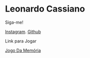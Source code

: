 <h1>Leonardo Cassiano</h1>


Siga-me!

<a href="https://www.instagram.com/p1csleo99/">Instagram</a>.
<a href="https://github.com/yLeonardo99">Github</a> <br>

Link para Jogar

<a href="https://yleonardo99.github.io/Jogo-da-Memoria/" target="_blank"> Jogo Da Memória

